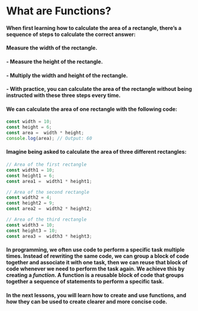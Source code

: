 # What are Functions?
#### When first learning how to calculate the area of a rectangle, there’s a sequence of steps to calculate the correct answer:

#### Measure the width of the rectangle.
#### - Measure the height of the rectangle.
#### - Multiply the width and height of the rectangle.
#### - With practice, you can calculate the area of the rectangle without being instructed with these three steps every time.

#### We can calculate the area of one rectangle with the following code:
```js
const width = 10;
const height = 6;
const area =  width * height;
console.log(area); // Output: 60
```
#### Imagine being asked to calculate the area of three different rectangles:
```js
// Area of the first rectangle
const width1 = 10;
const height1 = 6;
const area1 =  width1 * height1;

// Area of the second rectangle
const width2 = 4;
const height2 = 9;
const area2 =  width2 * height2;

// Area of the third rectangle
const width3 = 10;
const height3 = 10;
const area3 =  width3 * height3;
```
#### In programming, we often use code to perform a specific task multiple times. Instead of rewriting the same code, we can group a block of code together and associate it with one task, then we can reuse that block of code whenever we need to perform the task again. We achieve this by creating a *function*. A function is a reusable block of code that groups together a sequence of statements to perform a specific task.

#### In the next lessons, you will learn how to create and use functions, and how they can be used to create clearer and more concise code.